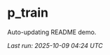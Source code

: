 # p_train

Auto-updating README demo.

<!--START_SECTION:status-->
_Last run: 2025-10-09 04:24 UTC_
<!--END_SECTION:status-->











































































































































































































































































































































































































































































































































































































































































































































































































































































































































































































































































































































































